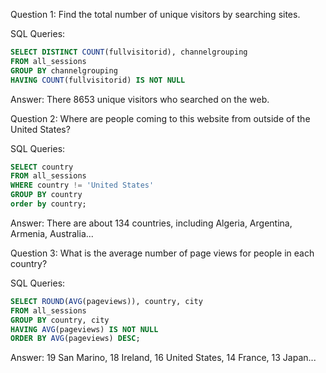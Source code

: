 
Question 1: Find the total number of unique visitors by searching sites.

SQL Queries:

```SQL
SELECT DISTINCT COUNT(fullvisitorid), channelgrouping
FROM all_sessions
GROUP BY channelgrouping
HAVING COUNT(fullvisitorid) IS NOT NULL
```

Answer: There 8653 unique visitors who searched on the web.




Question 2: Where are people coming to this website from outside of the United States?

SQL Queries:
```SQL
SELECT country
FROM all_sessions
WHERE country != 'United States'
GROUP BY country
order by country;
```

Answer: There are about 134 countries, including Algeria, Argentina, Armenia, Australia...





Question 3: What is the average number of page views for people in each country?

SQL Queries:
```SQL
SELECT ROUND(AVG(pageviews)), country, city
FROM all_sessions
GROUP BY country, city
HAVING AVG(pageviews) IS NOT NULL
ORDER BY AVG(pageviews) DESC;

```

Answer: 19 San Marino, 18 Ireland, 16 United States, 14 France, 13 Japan... 
